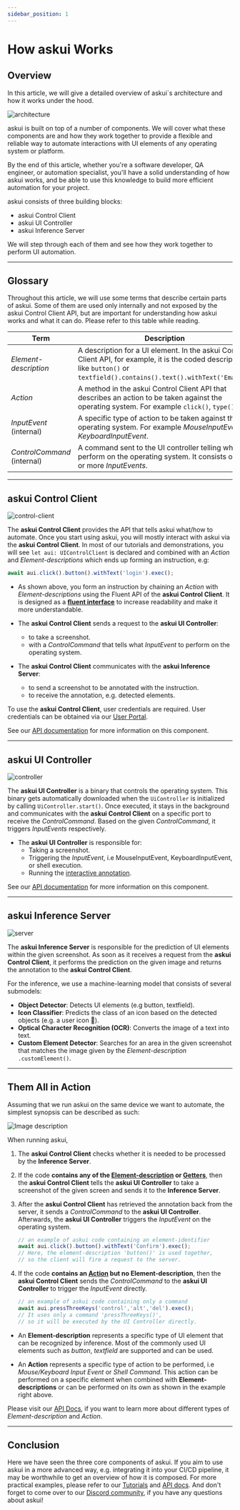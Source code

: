 ```yaml
---
sidebar_position: 1
---
```


# How askui Works

## Overview

In this article, we will give a detailed overview of askui`s architecture and how it works under the hood.


![architecture](./images/how_askui_works_architecture.png)

askui is built on top of a number of components. We will cover what these components are and how they work together to provide a flexible and reliable way to automate interactions with UI elements of any operating system or platform.

By the end of this article, whether you're a software developer, QA engineer, or automation specialist, you'll have a solid understanding of how askui works, and be able to use this knowledge to build more efficient automation for your project.


askui consists of three building blocks:

- askui Control Client
- askui UI Controller
- askui Inference Server

We will step through each of them and see how they work together to perform UI automation.

------
## Glossary

Throughout this article, we will use some terms that describe certain parts of askui. Some of them are used only internally and not exposed by the askui Control Client API, but are important for understanding how askui works and what it can do. Please refer to this table while reading.

| **Term**        | **Description** |
| --------------- | --------------- |
| *Element-description*    | A description for a UI element. In the askui Control Client API, for example, it is the coded description like `button()` or `textfield().contains().text().withText('Email')`. |
| *Action*       | A method in the askui Control Client API that describes an action to be taken against the operating system. For example `click()`, `type()`. |
| *InputEvent* (internal) | A specific type of action to be taken against the operating system. For example *MouseInputEvent* or *KeyboardInputEvent*. |
| *ControlCommand* (internal) | A command sent to the UI controller telling what to perform on the operating system. It consists of one or more *InputEvents*. |

------

## askui Control Client

![control-client](./images/how_askui_works_client.png)

The **askui Control Client** provides the API that tells askui what/how to automate. Once you start using askui, you will mostly interact with askui via the **askui Control Client**. In most of our tutorials and demonstrations, you will see `let aui: UIControlClient` is declared and combined with an *Action* and *Element-descriptions* which ends up forming an instruction, e.g:

```ts
await aui.click().button().withText('login').exec();
```

- As shown above, you form an instruction by chaining an *Action* with *Element-descriptions* using the Fluent API of the **askui Control Client**. It is designed as a **[fluent interface](https://en.wikipedia.org/wiki/Fluent_interface)** to increase readability and make it more understandable.

- The **askui Control Client** sends a request to the **askui UI Controller**:
    - to take a screenshot.
    - with a *ControlCommand* that tells what *InputEvent* to perform on the operating system.

- The **askui Control Client** communicates with the **askui Inference Server**:
    - to send a screenshot to be annotated with the instruction.
    - to receive the annotation, e.g. detected elements.


To use the **askui Control Client**, user credentials are required. User credentials can be obtained via our [User Portal](https://app.askui.com/).

See our [API documentation](../../api/08-Configuration/askui-ui-control-client.md) for more information on this component.

------

## askui UI Controller


![controller](./images/how_askui_works_controller.png)

The **askui UI Controller** is a binary that controls the operating system. This binary gets automatically downloaded when the `UiController` is initialized by calling `UiController.start()`. Once executed, it stays in the background and communicates with the **askui Control Client** on a specific port to receive the *ControlCommand*. Based on the given *ControlCommand*, it triggers *InputEvents* respectively.

- The **askui UI Controller** is responsible for:
    - Taking a screenshot.
    - Triggering the *InputEvent*, i.e MouseInputEvent, KeyboardInputEvent, or shell execution.
    - Running the [interactive annotation](../05-Tooling/annotation.md#interactive-annotation).

See our [API documentation](../../api/08-Configuration/askui-ui-controller.md) for more information on this component.

------

## askui Inference Server


![server](./images/how_askui_works_server.png)

The **askui Inference Server** is responsible for the prediction of UI elements within the given screenshot. As soon as it receives a request from the **askui Control Client**, it performs the prediction on the given image and returns the annotation to the **askui Control Client**. 

For the inference, we use a machine-learning model that consists of several submodels:
- **Object Detector**: Detects UI elements (e.g button, textfield).
- **Icon Classifier**: Predicts the class of an icon based on the detected objects (e.g. a user icon 👤).
- **Optical Character Recognition (OCR)**: Converts the image of a text into text.
- **Custom Element Detector**: Searches for an area in the given screenshot that matches the image given by the *Element-description* `.customElement()`.

------

## Them All in Action

Assuming that we run askui on the same device we want to automate, the simplest synopsis can be described as such:


![Image description](./images/how_askui_works_architecture.png)

When running askui, 
1. The **askui Control Client** checks whether it is needed to be processed by the **Inference Server**.

2. If the code **contains any of the [Element-description](../../api/01-API/table-of-contents.md#element-descriptions) or [Getters](../../api/01-API/table-of-contents.md#getters)**, then the **askui Control Client** tells the **askui UI Controller** to take a screenshot of the given screen and sends it to the **Inference Server**. 

3. After the **askui Control Client** has retrieved the annotation back from the server, it sends a *ControlCommand* to the **askui UI Controller**. Afterwards, the **askui UI Controller** triggers the *InputEvent* on the operating system.

    ```ts
    // an example of askui code containing an element-identifier
    await aui.click().button().withText('Confirm').exec();
    // Here, the element-description 'button()' is used together,
    // so the client will fire a request to the server.
    ```

4. If the code **contains an [Action](../../api/01-API/table-of-contents.md#actions) but no Element-description**, then the **askui Control Client** sends the *ControlCommand* to the **askui UI Controller** to trigger the *InputEvent* directly.

    ```ts
    // an example of askui code containing only a command
    await aui.pressThreeKeys('control','alt','del').exec();
    // It uses only a command 'pressThreeKeys()',
    // so it will be executed by the UI Controller directly.
    ```

- An **Element-description** represents a specific type of UI element that can be recognized by inference. Most of the commonly used UI elements such as *button*, *textfield* are supported and can be used.

- An **Action** represents a specific type of action to be performed, i.e *Mouse/Keyboard Input Event* or *Shell Command*. This action can be performed on a specific element when combined with **Element-descriptions** or can be performed on its own as shown in the example right above.

Please visit our [API Docs](../../api/01-API/table-of-contents.md), if you want to learn more about different types of *Element-description* and *Action*.

------

## Conclusion

Here we have seen the three core components of askui. If you aim to use askui in a more advanced way, e.g. integrating it into your CI/CD pipeline, it may be worthwhile to get an overview of how it is composed. For more practical examples, please refer to our [Tutorials](../06-Tutorials/index.mdx) and [API docs](../../api/01-API/table-of-contents.md). And don't forget to come over to our [Discord community](https://discord.gg/Gu35zMGxbx), if you have any questions about askui!